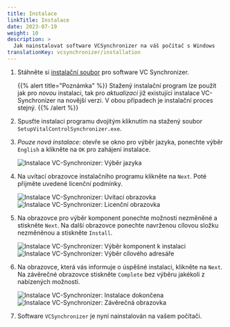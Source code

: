 ```yaml
---
title: Instalace
linkTitle: Instalace
date: 2023-07-19
weight: 10
description: >
  Jak nainstalovat software VCSynchronizer na váš počítač s Windows
translationKey: vcsynchronizer/installation  
---
```

1. Stáhněte si [instalační soubor](/download/SetupVitalControlSynchronizer.exe) pro software VC Synchronizer.

   {{% alert title="Poznámka" %}}
  Stažený instalační program lze použít jak pro *novou* instalaci, tak pro *aktualizaci* již existující instalace VC-Synchronizer na novější verzi. V obou případech je instalační proces stejný.
   {{% /alert %}}

2. Spusťte instalaci programu dvojitým kliknutím na stažený soubor `SetupVitalControlSynchronizer.exe`.

3. *Pouze nová instalace:* otevře se okno pro výběr jazyka, ponechte výběr `English` a klikněte na `OK` pro zahájení instalace.

   ![Instalace VC-Synchronizer: Výběr jazyka](../images/installation/lang-select.png "Výběr jazyka")

4. Na uvítací obrazovce instalačního programu klikněte na `Next`. Poté přijměte uvedené licenční podmínky.

   ![Instalace VC-Synchronizer: Uvítací obrazovka](../images/installation/welcome.png "Uvítací obrazovka") ![Instalace VC-Synchronizer: Licenční obrazovka](../images/installation/license.png "Licenční obrazovka")

5. Na obrazovce pro výběr komponent ponechte možnosti nezměněné a stiskněte `Next`. Na další obrazovce ponechte navrženou cílovou složku nezměněnou a stiskněte `Install`.

   ![Instalace VC-Synchronizer: Výběr komponent k instalaci](../images/installation/components.png "Výběr komponent") ![Instalace VC-Synchronizer: Výběr cílového adresáře](../images/installation/install-dir.png "Výběr cílového adresáře")

6. Na obrazovce, která vás informuje o úspěšné instalaci, klikněte na `Next`. Na závěrečné obrazovce stiskněte `Complete` bez výběru jakékoli z nabízených možností.

   ![Instalace VC-Synchronizer: Instalace dokončena](../images/installation/completed.png "Instalace dokončena") ![Instalace VC-Synchronizer: Závěrečná obrazovka](../images/installation/finish.png "Instalace úspěšná")


7. Software `VCSynchronizer` je nyní nainstalován na vašem počítači.
